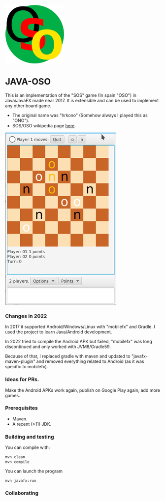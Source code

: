 ![logo](./logo.png)

# JAVA-OSO

This is an implementation of the "SOS" game (In spain "OSO") in
Java/JavaFX made near 2017. It is extensible and can be used to implement
any other board game.

- The original name was "hrkono" (Somehow always I played this as "ONO").
- SOS/OSO wikipedia page [here](https://en.wikipedia.org/wiki/SOS_(game)).

![screenshot](./demo.png)

### Changes in 2022

In 2017 it supported Android/Windows/Linux with "mobilefx" and Gradle. I used the
project to learn Java/Android development.

In 2022 tried to compile the Android APK but failed, "mobilefx" was long discontinued
and only worked with JVM8/Gradle59.

Because of that, I replaced gradle with maven and updated to "javafx-maven-plugin"
and removed everything related to Android (as it was specific to mobilefx).

### Ideas for PRs.

Make the Android APKs work again, publish on Google Play again, add more games.

### Prerequisites

- Maven.
- A recent (>11) JDK.

### Building and testing

You can compile with:

    mvn clean
    mvn compile

You can launch the program

    mvn javafx:run

### Collaborating
